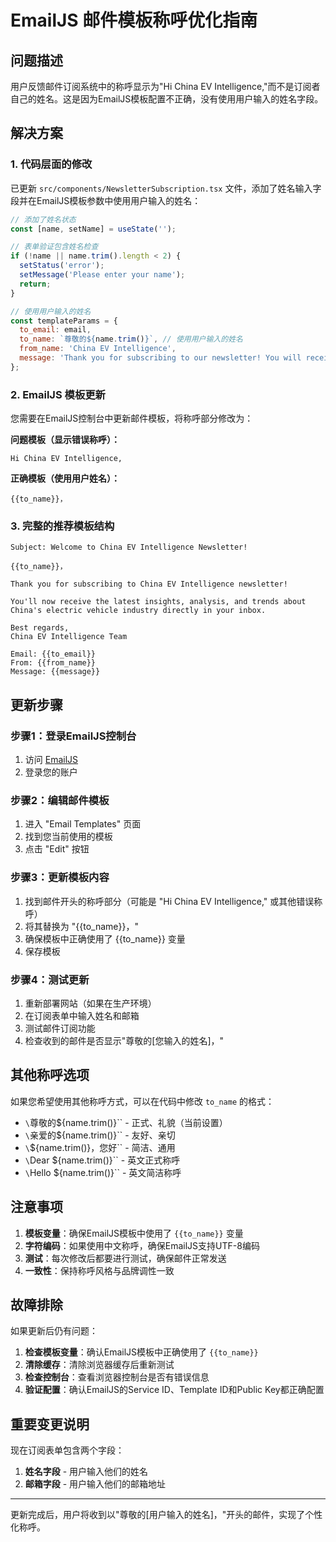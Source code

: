 # EmailJS 邮件模板称呼优化指南

## 问题描述

用户反馈邮件订阅系统中的称呼显示为"Hi China EV Intelligence,"而不是订阅者自己的姓名。这是因为EmailJS模板配置不正确，没有使用用户输入的姓名字段。

## 解决方案

### 1. 代码层面的修改

已更新 `src/components/NewsletterSubscription.tsx` 文件，添加了姓名输入字段并在EmailJS模板参数中使用用户输入的姓名：

```javascript
// 添加了姓名状态
const [name, setName] = useState('');

// 表单验证包含姓名检查
if (!name || name.trim().length < 2) {
  setStatus('error');
  setMessage('Please enter your name');
  return;
}

// 使用用户输入的姓名
const templateParams = {
  to_email: email,
  to_name: `尊敬的${name.trim()}`, // 使用用户输入的姓名
  from_name: 'China EV Intelligence',
  message: 'Thank you for subscribing to our newsletter! You will receive the latest insights about China\'s electric vehicle industry.',
};
```

### 2. EmailJS 模板更新

您需要在EmailJS控制台中更新邮件模板，将称呼部分修改为：

**问题模板（显示错误称呼）：**
```
Hi China EV Intelligence,
```

**正确模板（使用用户姓名）：**
```
{{to_name}}，
```

### 3. 完整的推荐模板结构

```
Subject: Welcome to China EV Intelligence Newsletter!

{{to_name}}，

Thank you for subscribing to China EV Intelligence newsletter!

You'll now receive the latest insights, analysis, and trends about China's electric vehicle industry directly in your inbox.

Best regards,
China EV Intelligence Team

Email: {{to_email}}
From: {{from_name}}
Message: {{message}}
```

## 更新步骤

### 步骤1：登录EmailJS控制台
1. 访问 [EmailJS](https://www.emailjs.com/)
2. 登录您的账户

### 步骤2：编辑邮件模板
1. 进入 "Email Templates" 页面
2. 找到您当前使用的模板
3. 点击 "Edit" 按钮

### 步骤3：更新模板内容
1. 找到邮件开头的称呼部分（可能是 "Hi China EV Intelligence," 或其他错误称呼）
2. 将其替换为 "{{to_name}}，"
3. 确保模板中正确使用了 {{to_name}} 变量
4. 保存模板

### 步骤4：测试更新
1. 重新部署网站（如果在生产环境）
2. 在订阅表单中输入姓名和邮箱
3. 测试邮件订阅功能
4. 检查收到的邮件是否显示"尊敬的[您输入的姓名]，"

## 其他称呼选项

如果您希望使用其他称呼方式，可以在代码中修改 `to_name` 的格式：

- `\`尊敬的${name.trim()}\`` - 正式、礼貌（当前设置）
- `\`亲爱的${name.trim()}\`` - 友好、亲切
- `\`${name.trim()}，您好\`` - 简洁、通用
- `\`Dear ${name.trim()}\`` - 英文正式称呼
- `\`Hello ${name.trim()}\`` - 英文简洁称呼

## 注意事项

1. **模板变量**：确保EmailJS模板中使用了 `{{to_name}}` 变量
2. **字符编码**：如果使用中文称呼，确保EmailJS支持UTF-8编码
3. **测试**：每次修改后都要进行测试，确保邮件正常发送
4. **一致性**：保持称呼风格与品牌调性一致

## 故障排除

如果更新后仍有问题：

1. **检查模板变量**：确认EmailJS模板中正确使用了 `{{to_name}}`
2. **清除缓存**：清除浏览器缓存后重新测试
3. **检查控制台**：查看浏览器控制台是否有错误信息
4. **验证配置**：确认EmailJS的Service ID、Template ID和Public Key都正确配置

## 重要变更说明

现在订阅表单包含两个字段：
1. **姓名字段** - 用户输入他们的姓名
2. **邮箱字段** - 用户输入他们的邮箱地址

---

更新完成后，用户将收到以"尊敬的[用户输入的姓名]，"开头的邮件，实现了个性化称呼。